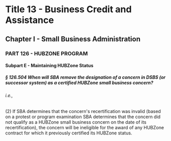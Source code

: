 
# Title 13 - Business Credit and Assistance
## Chapter I - Small Business Administration
### PART 126 - HUBZONE PROGRAM
#### Subpart E - Maintaining HUBZone Status
##### § 126.504 When will SBA remove the designation of a concern in DSBS (or successor system) as a certified HUBZone small business concern?
###### i.e.,

(2) If SBA determines that the concern's recertification was invalid (based on a protest or program examination SBA determines that the concern did not qualify as a HUBZone small business concern on the date of its recertification), the concern will be ineligible for the award of any HUBZone contract for which it previously certified its HUBZone status.
